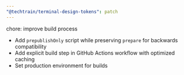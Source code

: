 ```yaml
---
"@techtrain/terminal-design-tokens": patch
---
```


chore: improve build process
- Add `prepublishOnly` script while preserving `prepare` for backwards compatibility
- Add explicit build step in GitHub Actions workflow with optimized caching
- Set production environment for builds